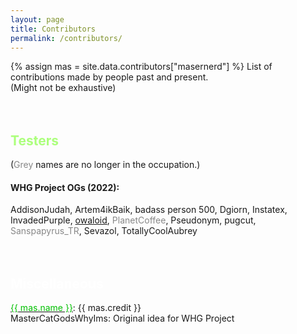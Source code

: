 ```yaml
---
layout: page
title: Contributors
permalink: /contributors/
---
```

{% assign mas = site.data.contributors["masernerd"] %}
List of contributions made by people past and present.<br>(Might not be exhaustive)  
<br>
<br>
## <font color="ACFF7C">Testers</font>
(<font color="#888888">Grey</font> names are no longer in the occupation.) <br>
#### WHG Project OGs (2022): 
AddisonJudah, Artem4ikBaik, badass person 500, Dgiorn, Instatex, InvadedPurple, [owaloid](/assets/image/kijetesantakalu.png), <font color="#888888">PlanetCoffee</font>, Pseudonym, pugcut, <font color="#888888">Sanspapyrus_TR</font>, Sevazol, TotallyCoolAubrey
<br>
<br>
<br>
## <font color="FFFFFF">Miscellaneous</font>
<a href="{{ mas.link }}" title="{{ mas.name }}"><font color="{{ mas.color }}">{{ mas.name }}</font></a>: {{ mas.credit }}
<br>
MasterCatGodsWhyIms: Original idea for WHG Project